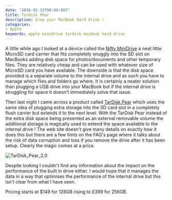 ```yaml
---
date: "2016-02-15T00:00:00Z"
title: TarDisk Pear
description: Grow your MacBook Hard drive !
categories:
- Apple
keywords: apple minidrive tardisk macbook hard-drive 
---
```

A little while ago I looked at a device called the 
[Nifty MiniDrive](http://eu.minidrive.bynifty.com/#) a neat little MicroSD card carrier that fits completely snuggly into the SD slot on MacBooks adding disk space for photos/documents and other temporary files. They are relatively cheap and can be used with whatever size of MicroSD card you have available. The downside is that the disk space provided is a separate volume to the internal drive and as such you have to manage which files and folders go where. It is certainly a neater solution than plugging a USB drive into your MacBook but if the internal drive is struggling for space it doesn't immediately solve that issue.

Then last night I came across a product called 
[TarDisk Pear](http://tardisk.com) which uses the same idea of plugging extra storage into the SD card slot in a completely flush carrier but extends it to the next level. With the TarDisk Pear instead of the extra disk space being presented as an external removable volume the additional storage is magically used to extend the space available to the internal drive ! The web site doesn't give many details on exactly how it does this but there are a few hints on the FAQ's page where it talks about the risk of data corruption and loss if you remove the drive after it has been setup. Clearly the magic comes at a price.


![TarDisk_Pear_2.0](http://ukmac.net/wp-content/uploads/2016/02/TarDisk_Pear_2.0-1024x342.gif)

Despite looking I couldn't find any information about the impact on the performance of the built in drive either. I would hope that it manages the data in a way that optimises the performance of the internal drive but this isn't clear from what I have seen.

Pricing starts at $149 for 128GB rising to £399 for 256GB.